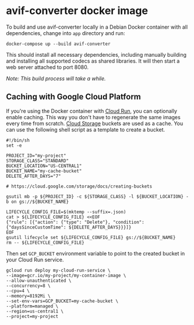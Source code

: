# avif-converter docker image

To build and use avif-converter locally in a Debian Docker container with all dependencies,
change into `app` directory and run:

    docker-compose up --build avif-converter

This should install all necessary dependencies, including manually building and installing all
supported codecs as shared libraries. It will then start a web server attached to port 8080.

*Note: This build process will take a while.*

## Caching with Google Cloud Platform

If you're using the Docker container with [Cloud Run][cloud-run], you can optionally enable caching. This way you don't have to regenerate the same images every time from scratch. [Cloud Storage][cloud-storage] buckets are used as a cache. You can use the following shell script as a template to create a bucket.

```
#!/bin/sh
set -e

PROJECT_ID="my-project"
STORAGE_CLASS="STANDARD"
BUCKET_LOCATION="US-CENTRAL1"
BUCKET_NAME="my-cache-bucket"
DELETE_AFTER_DAYS="7"

# https://cloud.google.com/storage/docs/creating-buckets

gsutil mb -p ${PROJECT_ID} -c ${STORAGE_CLASS} -l ${BUCKET_LOCATION} -b on gs://${BUCKET_NAME}

LIFECYCLE_CONFIG_FILE=$(mktemp --suffix=.json)
cat > ${LIFECYCLE_CONFIG_FILE} <<EOF
{"rule": [{"action": {"type": "Delete"}, "condition": {"daysSinceCustomTime": ${DELETE_AFTER_DAYS}}}]}
EOF
gsutil lifecycle set ${LIFECYCLE_CONFIG_FILE} gs://${BUCKET_NAME}
rm -- ${LIFECYCLE_CONFIG_FILE}
```

Then set `GCP_BUCKET` environment variable to point to the created bucket in your Cloud Run service.
```
gcloud run deploy my-cloud-run-service \
--image=gcr.io/my-project/my-container-image \
--allow-unauthenticated \
--concurrency=8 \
--cpu=4 \
--memory=8192Mi \
--set-env-vars=GCP_BUCKET=my-cache-bucket \
--platform=managed \
--region=us-central1 \
--project=my-project
```

[cloud-run]: https://cloud.google.com/run
[cloud-storage]: https://cloud.google.com/storage

